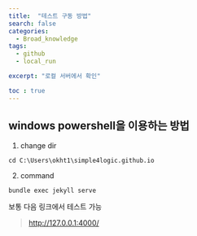 ```yaml
---
title:  "테스트 구동 방법"
search: false
categories: 
  - Broad_knowledge
tags:
  - github
  - local_run

excerpt: "로컬 서버에서 확인"

toc : true
---
```


## windows powershell을 이용하는 방법

1. change dir

```
cd C:\Users\okht1\simple4logic.github.io
```


2. command

```
bundle exec jekyll serve
```

보통 다음 링크에서 테스트 가능
> http://127.0.0.1:4000/   
